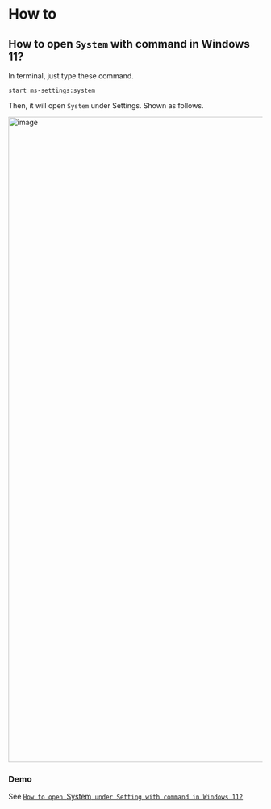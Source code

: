 # How to
## How to open `System` with command in Windows 11?
In terminal, just type these command.

```
start ms-settings:system
```

Then, it will open `System` under Settings. Shown as follows.

<img width="1279" alt="image" src="https://github.com/user-attachments/assets/baf5123e-1383-4f44-88e5-5b1da43fd321" />

### Demo
See [`How to open `System` under Setting with command in Windows 11?`](https://youtu.be/tkDJyvWyXFM)
